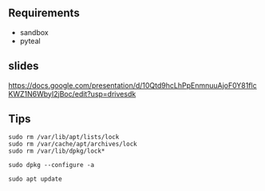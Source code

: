 ## Requirements
- sandbox
- pyteal

## slides
https://docs.google.com/presentation/d/10Qtd9hcLhPpEnmnuuAjoF0Y81flcKWZ1N6WbyI2jBoc/edit?usp=drivesdk

## Tips
```
sudo rm /var/lib/apt/lists/lock
sudo rm /var/cache/apt/archives/lock
sudo rm /var/lib/dpkg/lock*

sudo dpkg --configure -a

sudo apt update
```
